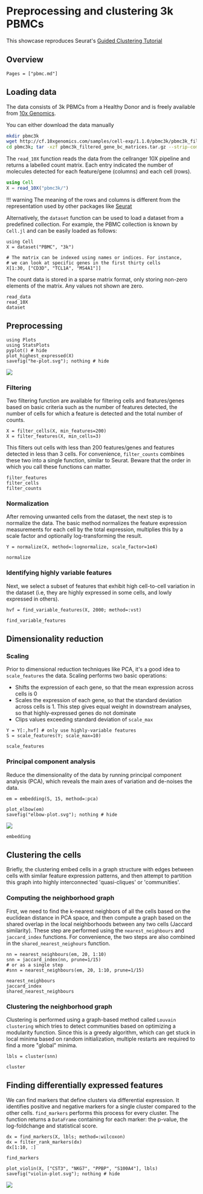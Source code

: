 # Preprocessing and clustering 3k PBMCs

This showcase reproduces Seurat's [Guided Clustering Tutorial](http://satijalab.org/seurat/pbmc3k_tutorial.html)

## Overview

```@contents
Pages = ["pbmc.md"]
```

## Loading data

The data consists of 3k PBMCs from a Healthy Donor and is freely available from [10x Genomics](https://support.10xgenomics.com/single-cell-gene-expression/datasets/1.1.0/pbmc3k).

You can either download the data manually
```bash
mkdir pbmc3k
wget http://cf.10xgenomics.com/samples/cell-exp/1.1.0/pbmc3k/pbmc3k_filtered_gene_bc_matrices.tar.gz -O pbmc3k/pbmc3k_filtered_gene_bc_matrices.tar.gz
cd pbmc3k; tar -xzf pbmc3k_filtered_gene_bc_matrices.tar.gz --strip-components 2
```

The `read_10X` function reads the data from the cellranger 10X pipeline and returns a labelled count matrix. Each entry indicated the number of molecules
detected for each feature/gene (columns) and each cell (rows).

```julia
using Cell
X = read_10X("pbmc3k/")
```

!!! warning
    The meaning of the rows and columns is different from the representation used by other packages like [Seurat](https://satijalab.org/seurat/)

Alternatively, the ```dataset``` function can be used to load a dataset from a predefined collection. For example, the PBMC collection is known by `Cell.jl`
and can be easily loaded as follows:

```@example pbmc
using Cell
X = dataset("PBMC", "3k")

# The matrix can be indexed using names or indices. For instance,
# we can look at specific genes in the first thirty cells
X[1:30, ["CD3D", "TCL1A", "MS4A1"]]
```

The count data is stored in a sparse matrix format, only storing non-zero elements of the matrix. Any values not shown are zero.

```@docs
read_data
read_10X
dataset
```

## Preprocessing

```@example pbmc
using Plots
using StatsPlots
pyplot() # hide
plot_highest_expressed(X)
savefig("he-plot.svg"); nothing # hide
```

![](he-plot.svg)


### Filtering

Two filtering function are available for filtering cells and features/genes based on basic criteria such as the number of features
detected, the number of cells for which a feature is detected and the total number of counts.

```@example pbmc
X = filter_cells(X, min_features=200)
X = filter_features(X, min_cells=3)
```

This filters out cells with less than 200 features/genes and features detected in less than 3 cells. For convenience, `filter_counts`
combines these two into a single function, similar to Seurat. Beware that the order in which you call these functions can matter.

```@docs
filter_features
filter_cells
filter_counts
```

### Normalization

After removing unwanted cells from the dataset, the next step is to normalize the data. The basic method normalizes the feature expression
measurements for each cell by the total expression, multiplies this by a scale factor and optionally log-transforming the result.

```@example pbmc
Y = normalize(X, method=:lognormalize, scale_factor=1e4)
```

```@docs
normalize
```

### Identifying highly variable features

Next, we select a subset of features that exhibit high cell-to-cell variation in the dataset (i.e, they are highly expressed in some cells, and lowly expressed in others).

```@example pbmc
hvf = find_variable_features(X, 2000; method=:vst)
```

```@docs
find_variable_features
```

## Dimensionality reduction

### Scaling

Prior to dimensional reduction techniques like PCA, it's a good idea to `scale_features` the data. Scaling performs two basic operations:

- Shifts the expression of each gene, so that the mean expression across cells is 0
- Scales the expression of each gene, so that the standard deviation across cells is 1. This step gives equal weight in downstream analyses, so that highly-expressed genes do not dominate
- Clips values exceeding standard deviation of `scale_max`

```@example pbmc
Y = Y[:,hvf] # only use highly-variable features
S = scale_features(Y; scale_max=10)
```

```@docs
scale_features
```

### Principal component analysis

Reduce the dimensionality of the data by running principal component analysis (PCA), which reveals the main axes of variation and de-noises the data.

```@example pbmc
em = embedding(S, 15, method=:pca)
```

```@example pbmc
plot_elbow(em)
savefig("elbow-plot.svg"); nothing # hide
```

![](elbow-plot.svg)

```@docs
embedding
```

## Clustering the cells

Briefly, the clustering embed cells in a graph structure with edges between cells with similar feature expression patterns, and then attempt to partition this graph into highly interconnected 'quasi-cliques' or 'communities'.

### Computing the neighborhood graph

First, we need to find the k-nearest neighbors of all the cells based on the euclidean distance in PCA space, and then compute a graph based on the shared overlap in the local neighborhoods between any two cells (Jaccard similarity). These step are performed using the `nearest_neighbours` and `jaccard_index` functions. For convenience, the two steps are also combined in the `shared_nearest_neighours` function.

```@example pbmc
nn = nearest_neighbours(em, 20, 1:10)
snn = jaccard_index(nn, prune=1/15)
# or as a single step
#snn = nearest_neighbours(em, 20, 1:10, prune=1/15)
```

```@docs
nearest_neighbours
jaccard_index
shared_nearest_neighbours
```

### Clustering the neighborhood graph

Clustering is performed using a graph-based method called `Louvain clustering` which tries to detect communities based on optimizing a modularity function.
Since this is a greedy algorithm, which can get stuck in local minima based on random initialization, multiple restarts are required to find a more "global" minima.

```@example pbmc
lbls = cluster(snn)
```

```@docs
cluster
```

## Finding differentially expressed features

We can find markers that define clusters via differential expression. It identifies positive and negative markers for a single cluster compared to the other cells.
`find_markers` performs this process for every cluster. The function returns a `DataFrame` containing for each marker: the p-value, the log-foldchange and statistical score.

```@example pbmc
dx = find_markers(X, lbls; method=:wilcoxon)
dx = filter_rank_markers(dx)
dx[1:10, :]
```

```@docs
find_markers
```

```@example pbmc
plot_violin(X, ["CST3", "NKG7", "PPBP", "S100A4"], lbls)
savefig("violin-plot.svg"); nothing # hide
```

![](violin-plot.svg)

